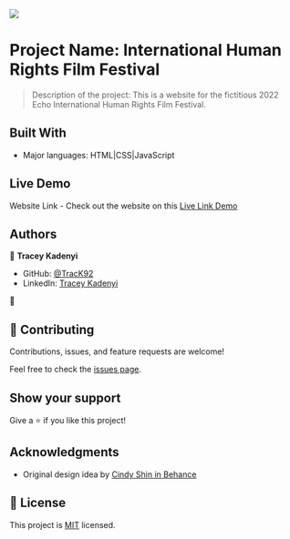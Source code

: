 ![](https://img.shields.io/badge/Microverse-blueviolet)

# Project Name: International Human Rights Film Festival

> Description of the project: This is a website for the fictitious 2022 Echo International Human Rights Film Festival.  


## Built With

- Major languages: HTML|CSS|JavaScript

## Live Demo

Website Link - Check out the website on this [Live Link Demo](https://track92.github.io/Capstone-Project-Human-Rights-Film-Festival/)


## Authors

👤 **Tracey Kadenyi**

- GitHub: [@TracK92](https://github.com/TracK92)
- LinkedIn: [Tracey Kadenyi](https://www.linkedin.com/in/tracy-kadenyi-9bb90287)

👤
## 🤝 Contributing

Contributions, issues, and feature requests are welcome!

Feel free to check the [issues page](../../issues/).

## Show your support

Give a ⭐️ if you like this project!

## Acknowledgments

- Original design idea by [Cindy Shin in Behance](https://www.behance.net/adagio07)

## 📝 License

This project is [MIT](./MIT.md) licensed.

